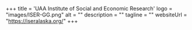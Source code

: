 +++
title = 'UAA Institute of Social and Economic Research'
logo = "images/ISER-GG.png"
alt = ""
description = ""
tagline = ""
websiteUrl = "https://iseralaska.org/"
+++
